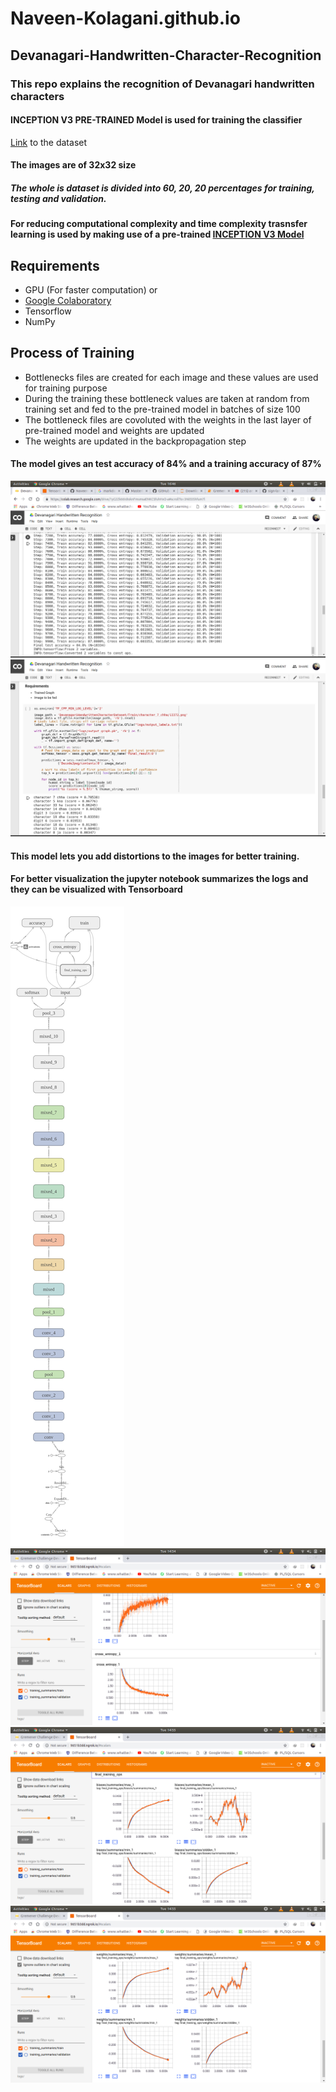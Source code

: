 # Naveen-Kolagani.github.io

## Devanagari-Handwritten-Character-Recognition
### This repo explains the recognition of Devanagari handwritten characters
#### INCEPTION V3 PRE-TRAINED Model is used for training the classifier
[Link](https://archive.ics.uci.edu/ml/datasets/Devanagari+Handwritten+Character+Dataset#) to the dataset
#### The images are of 32x32 size
##### The whole is dataset is divided into 60, 20, 20 percentages for training, testing and validation.
#### For reducing computational complexity and time complexity trasnsfer learning is used by making use of a pre-trained [INCEPTION V3 Model](http://download.tensorflow.org/models/image/imagenet/inception-2015-12-05.tgz)

## Requirements
- GPU (For faster computation) or
- [Google Colaboratory](https://colab.research.google.com/drive/1yG2Zk66IdIoknFmsmsaENKCSfuhHxO-a)
- Tensorflow
- NumPy

## Process of Training

- Bottlenecks files are created for each image and these values are used for training purpose
- During the training these bottleneck values are taken at random from training set and fed to the pre-trained model in batches of size 100
- The bottleneck files are covoluted with the weights in the last layer of pre-trained model and weights are updated
- The weights are updated in the backpropagation step

#### The model gives an test accuracy of 84% and a training accuracy of 87%
![Training Accuracy Image](https://github.com/Naveen-Kolagani/Devanagari-Handwritten-Character-Recognition/blob/master/Accuracy.png)
![Predictions from the above model](https://github.com/Naveen-Kolagani/Devanagari-Handwritten-Character-Recognition/blob/master/Predictions.png)
#### This model lets you add distortions to the images for better training.
#### For better visualization the jupyter notebook summarizes the logs and they can be visualized with Tensorboard

![Network Model](https://github.com/Naveen-Kolagani/Naveen-Kolagani.github.io/blob/master/Network%20Model.png)
![Cross-Entropy](https://github.com/Naveen-Kolagani/Naveen-Kolagani.github.io/blob/master/cross-entropy.png)
![Summary 1](https://github.com/Naveen-Kolagani/Naveen-Kolagani.github.io/blob/master/summary-1.png)
![Summary 2](https://github.com/Naveen-Kolagani/Naveen-Kolagani.github.io/blob/master/summary-2.png)
